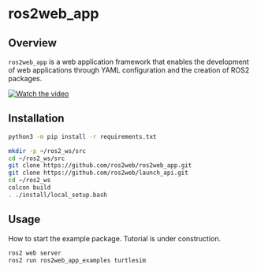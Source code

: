 # ros2web_app

## Overview

`ros2web_app` is a web application framework that enables the development 
of web applications through YAML configuration and the creation of ROS2 packages.


[![Watch the video](https://img.youtube.com/vi/3-dwc0EN9TI/hqdefault.jpg)](https://www.youtube.com/embed/3-dwc0EN9TI)


## Installation

```bash
python3 -m pip install -r requirements.txt

mkdir -p ~/ros2_ws/src
cd ~/ros2_ws/src
git clone https://github.com/ros2web/ros2web_app.git
git clone https://github.com/ros2web/launch_api.git
cd ~/ros2_ws
colcon build
. ./install/local_setup.bash
```

## Usage

How to start the example package. Tutorial is under construction.

```bash
ros2 web server
ros2 run ros2web_app_examples turtlesim
```
